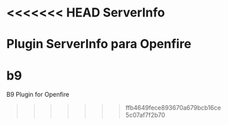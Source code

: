 <<<<<<< HEAD
ServerInfo
==========

Plugin ServerInfo para Openfire
=======
b9
==

B9 Plugin for Openfire
>>>>>>> ffb4649fece893670a679bcb16ce5c07af7f2b70
